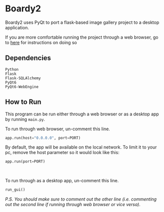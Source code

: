 # Boardy2
Boardy2 uses PyQt to port a flask-based image gallery project to a desktop application.

If you are more comfortable running the project through a web browser, go to [here](#how-to-run) for instructions on doing so

## Dependencies
```
Python
Flask
Flask-SQLAlchemy
PyQt6
PyQt6-WebEngine
``````

## How to Run
This program can be run either through a web browser or as a desktop app by running ```main.py```.

To run through web browser, un-comment this line.
```python
app.run(host="0.0.0.0", port=PORT)
```
By default, the app will be available on the local network. To limit it to your pc, remove the host parameter so it would look like this:
```python
app.run(port=PORT)
```
<br>

To run through as a desktop app, un-comment this line.
```python
run_gui()
```

<i>P.S. You should make sure to comment out the other line (i.e. commenting out the second line if running through web browser or vice versa).</i>